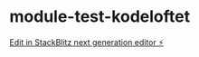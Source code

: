 # module-test-kodeloftet

[Edit in StackBlitz next generation editor ⚡️](https://stackblitz.com/~/github.com/fatpepol/module-test-kodeloftet)